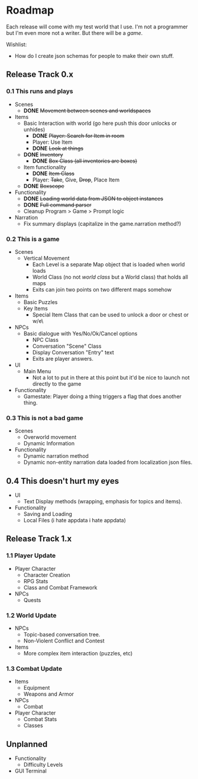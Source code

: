 ﻿# Roadmap
Each release will come with my test world that I use. I'm not a programmer but I'm even more not a writer. But there
will be a *game*.

Wishlist:
- How do I create json schemas for people to make their own stuff.

## Release Track 0.x
### 0.1 This runs and plays
- Scenes
    - **DONE** ~~Movement between scenes and worldspaces~~
- Items
    - Basic Interaction with world (go here push this door unlocks or unhides)
        - **DONE** ~~Player: Search for Item in room~~
        - Player: Use Item
        - **DONE** ~~Look at things~~
    - **DONE** ~~Inventory~~
        - **DONE** ~~Box Class (all inventories are boxes)~~
    - Item functionality
        - **DONE** ~~Item Class~~
        - Player: ~~Take~~, Give, ~~Drop~~, Place Item
    - **DONE** ~~Boxscope~~
- Functionality
    - **DONE** ~~Loading world data from JSON to object instances~~
    - **DONE** ~~Full command parser~~
    - Cleanup Program > Game > Prompt logic
- Narration
    - Fix summary displays (capitalize in the game.narration method?)

### 0.2 This is a game
- Scenes
    - Vertical Movement
        - Each Level is a separate Map object that is loaded when world loads
        - World Class (no not *world class* but a World class) that holds all maps
        - Exits can join two points on two different maps somehow
- Items
    - Basic Puzzles
    - Key Items
        - Special Item Class that can be used to unlock a door or chest or w/e\
- NPCs
    - Basic dialogue with Yes/No/Ok/Cancel options
        - NPC Class
        - Conversation "Scene" Class
        - Display Conversation "Entry" text
        - Exits are player answers. 
- UI
    - Main Menu
        - Not a lot to put in there at this point but it'd be nice to launch not directly to the game
- Functionality
    - Gamestate: Player doing a thing triggers a flag that does another thing.

### 0.3 This is not a bad game
- Scenes
    - Overworld movement
    - Dynamic Information
- Functionality
    - Dynamic narration method
    - Dynamic non-entity narration data loaded from localization json files.

## 0.4 This doesn't hurt my eyes
- UI
    - Text Display methods (wrapping, emphasis for topics and items).
- Functionality
    - Saving and Loading
    - Local Files (i hate appdata i hate appdata)

## Release Track 1.x
### 1.1 Player Update
- Player Character
    - Character Creation
    - RPG Stats
    - Class and Combat Framework
- NPCs
    - Quests

### 1.2 World Update
- NPCs
    - Topic-based conversation tree. 
    - Non-Violent Conflict and Contest
- Items
    - More complex item interaction (puzzles, etc)

### 1.3 Combat Update
- Items
    - Equipment
    - Weapons and Armor
- NPCs
    - Combat
- Player Character
    - Combat Stats
    - Classes


## Unplanned
- Functionality
    - Difficulty Levels
- GUI Terminal
